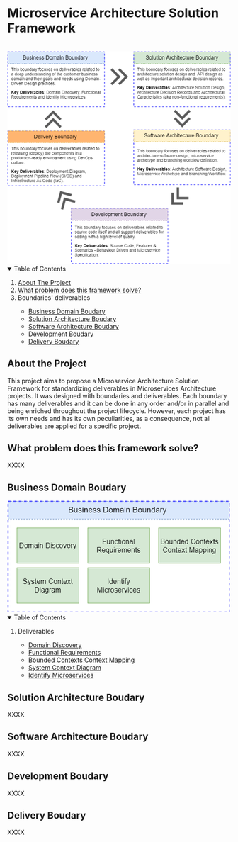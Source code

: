 # Microservice Architecture Solution Framework
<br>
<img src="/microservice-architecture-solution-framework/Microservice Architecture Solution Framework - Boundaries.png">

<!-- TABLE OF CONTENTS -->
<details open="open">
  <summary>Table of Contents</summary>
  <ol>
    <li>
      <a href="#about-the-project">About The Project</a>
    </li>
    <li>
      <a href="#what-problem-does-this-framework-solve">What problem does this framework solve?</a>
    </li>
    <li>
       <a>Boundaries' deliverables</a>
    </li>
    <ul>
      <li>
        <a href="#business-domain-boudary">Business Domain Boudary</a>
      </li>
      <li>
        <a href="#solution-architecture-boudary">Solution Architecture Boudary</a>
      </li>
      <li>
        <a href="#software-architecture-boudary">Software Architecture Boudary</a>
      </li>
	  <li>
        <a href="#development-boudary">Development Boudary</a>
      </li>
      </li>
	  <li>
        <a href="#delivery-boudary">Delivery Boudary</a>
      </li>
    </ul>
  </ol>
</details>

## About the Project
This project aims to propose a Microservice Architecture Solution Framework for standardizing deliverables in Microservices Architecture projects. It was designed with boundaries and deliverables. Each boundary has many deliverables and it can be done in any order and/or in parallel and being enriched throughout the project lifecycle. However, each project has its own needs and has its own peculiarities, as a consequence, not all deliverables are applied for a specific project.

## What problem does this framework solve?
XXXX

## Business Domain Boudary

<img src="/business-domain-design/Business Domain Design - Deliverables.png">

<!-- TABLE OF CONTENTS -->
<details open="open">
  <summary>Table of Contents</summary>
  <ol>    
    <li>
       <a>Deliverables</a>
    </li>
    <ul>
      <li>
        <a href="#business-boudary">Domain Discovery</a>
      </li>
      <li>
        <a href="#solution-architecture-boudary">Functional Requirements</a>
      </li>
      <li>
        <a href="#software-architecture-boudary">Bounded Contexts Context Mapping</a>
      </li>
	  <li>
        <a href="#development-boudary">System Context Diagram</a>
      </li>
      </li>
	  <li>
        <a href="#delivery-boudary">Identify Microservices</a>
      </li>
    </ul>
  </ol>
</details>

## Solution Architecture Boudary
XXXX

## Software Architecture Boudary
XXXX

## Development Boudary
XXXX

## Delivery Boudary
XXXX
